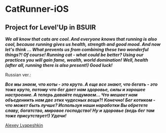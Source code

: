 # CatRunner-iOS


Project for Level'Up in BSUIR
---

***We all know that cats are cool. And everyone knows that running is also cool, because running gives us health, strength and good mood. And now let's think ... What prevents us from combining these two wonderful things?! Of course! Running cat - what could be better? Using our practices you will gain fame, wealth, world domination! Well, health (after all, running there is also present!) Good luck!***

Russian ver.:

***Все мы знаем, что коты - это круто. А еще все знают, что бегать - это тоже круто, потому что бег дает нам здоровье, силы и хорошее настроение. А теперь давайте подумаем... Что мешает нам объедениить нам две этих чудесных вещи?! Конечно! Бег котиком - что может быть лучше? Используя наши наработки Вы обретете славу, богатство, мировое господство! Ну и здоровье (ведь бег там тоже присутствует!) Удачи!***

[Alexey Lyapeshkin](github.com/AlexeyLyapeshkin)
